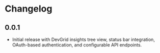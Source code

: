 # Changelog

## 0.0.1

- Initial release with DevGrid insights tree view, status bar integration, OAuth-based authentication, and configurable API endpoints.
